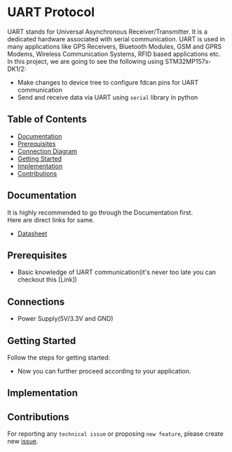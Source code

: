 # UART Protocol
UART stands for Universal Asynchronous Receiver/Transmitter. It is a dedicated hardware associated with serial communication. UART is used in many applications like GPS Receivers, Bluetooth Modules, GSM and GPRS Modems, Wireless Communication Systems, RFID based applications etc.<br>
In this project, we are going to see the following using STM32MP157x-DK1/2:
* Make changes to device tree to configure fdcan pins for UART communication
* Send and receive data via UART using ```serial``` library in python 

## Table of Contents
* [Documentation](/uart/README.md#documentation)
* [Prerequisites](/uart/README.md#prerequisites)
* [Connection Diagram](/uart/README.md#connections)
* [Getting Started](/uart/README.md#getting-started)
* [Implementation](/uart/README.md#implementation)
* [Contributions](/uart/README.md#contributions)

## Documentation
It is highly recommended to go through the Documentation first.<br>
Here are direct links for same.<br>
* [Datasheet](https://www.quectel.com/ProductDownload/EC200T.zip) 
## Prerequisites
* Basic knowledge of UART communication(it's never too late you can checkout this [Link])  
## Connections
* Power Supply(5V/3.3V and GND)
## Getting Started
Follow the steps for getting started:
* Now you can further proceed according to your application.
## Implementation
## Contributions

For reporting any ```technical issue``` or proposing ```new feature```, please create new [issue](https://docs.github.com/en/issues/tracking-your-work-with-issues/creating-an-issue).


